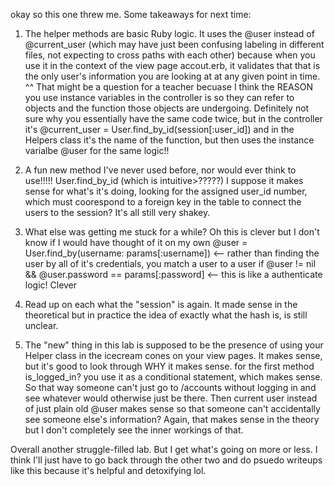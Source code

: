 okay so this one threw me. Some takeaways for next time:
1. The helper methods are basic Ruby logic. It uses the @user instead of @current_user (which may have just been confusing labeling in
  different files, not expecting to cross paths with each other) because when you use it in the context of the view page accout.erb, it
  validates that that is the only user's information you are looking at at any given point in time.
  ^^ That might be a question for a teacher becuase I think the REASON you use instance variables in the controller is so they can refer to objects and the function those objects are undergoing. Definitely not sure why you essentially have the same code twice, but in the controller it's @current_user = User.find_by_id(session[:user_id]) and in the Helpers class it's the name of the function, but then uses the instance varialbe @user for the same logic!!

2. A fun new method I've never used before, nor would ever think to use!!!!! User.find_by_id (which is intuitive>?????) I suppose it makes sense for what's it's doing, looking for the assigned user_id number, which must coorespond to a foreign key in the table to connect the users to the session? It's all still very shakey.

3. What else was getting me stuck for a while? Oh this is clever but I don't know if I would have thought of it on my own
  @user = User.find_by(username: params[:username]) <-- rather than finding the user by all of it's credentials, you match a user to a user
  if @user != nil && @user.password == params[:password] <-- this is like a authenticate logic! Clever

4. Read up on each what the "session" is again. It made sense in the theoretical but in practice the idea of exactly what the hash is, is still unclear.
5. The "new" thing in this lab is supposed to be the presence of using your Helper class in the icecream cones on your view pages. It makes sense, but it's good to look through WHY it makes sense. for the first method is_logged_in? you use it as a conditional statement, which makes sense. So that way someone can't just go to /accounts without logging in and see whatever would otherwise just be there. Then current user instead of just plain old @user makes sense so that someone can't accidentally see someone else's information? Again, that makes sense in the theory but I don't completely see the inner workings of that.


Overall another struggle-filled lab. But I get what's going on more or less. I think I'll just have to go back through the other two and do psuedo writeups like this because it's helpful and detoxifying lol. 
